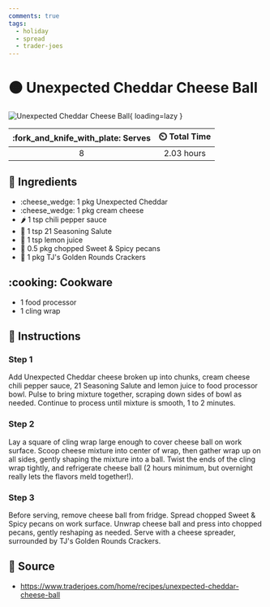 ```yaml
---
comments: true
tags:
  - holiday
  - spread
  - trader-joes
---
```

# :orange_circle: Unexpected Cheddar Cheese Ball

![Unexpected Cheddar Cheese Ball](../assets/images/unexpected-cheddar-cheese-ball.png){ loading=lazy }

| :fork_and_knife_with_plate: Serves | :timer_clock: Total Time |
|:----------------------------------:|:-----------------------: |
| 8 | 2.03 hours |

## :salt: Ingredients

- :cheese_wedge: 1 pkg Unexpected Cheddar
- :cheese_wedge: 1 pkg cream cheese
- :hot_pepper: 1 tsp chili pepper sauce
- :salt: 1 tsp 21 Seasoning Salute
- :lemon: 1 tsp lemon juice
- :chestnut: 0.5 pkg chopped Sweet & Spicy pecans
- :cookie: 1 pkg TJ's Golden Rounds Crackers

## :cooking: Cookware

- 1 food processor
- 1 cling wrap

## :pencil: Instructions

### Step 1

Add Unexpected Cheddar cheese broken up into chunks, cream cheese chili pepper sauce, 21 Seasoning Salute and lemon
juice to food processor bowl. Pulse to bring mixture together, scraping down sides of bowl as needed. Continue to
process until mixture is smooth, 1 to 2 minutes.

### Step 2

Lay a square of cling wrap large enough to cover cheese ball on work surface. Scoop cheese mixture into center of wrap,
then gather wrap up on all sides, gently shaping the mixture into a ball. Twist the ends of the cling wrap tightly,
and refrigerate cheese ball (2 hours minimum, but overnight really lets the flavors meld together!).

### Step 3

Before serving, remove cheese ball from fridge. Spread chopped Sweet & Spicy pecans on work surface. Unwrap cheese ball
and press into chopped pecans, gently reshaping as needed. Serve with a cheese spreader, surrounded by TJ's Golden
Rounds Crackers.

## :link: Source

- <https://www.traderjoes.com/home/recipes/unexpected-cheddar-cheese-ball>
